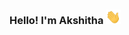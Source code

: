 ### Hello! I'm Akshitha <img src="https://raw.githubusercontent.com/Calatop/Calatop/main/img/wave.gif" width="24px">
